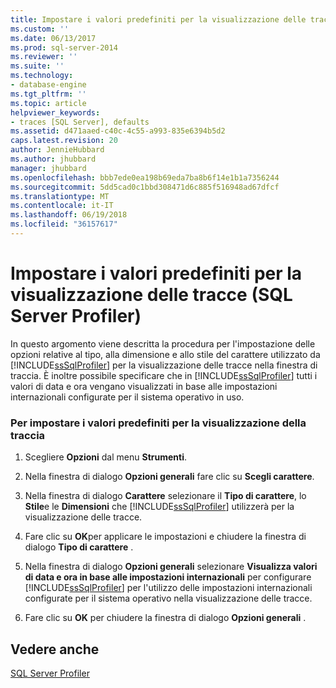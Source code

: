 ```yaml
---
title: Impostare i valori predefiniti per la visualizzazione delle tracce (SQL Server Profiler) | Microsoft Docs
ms.custom: ''
ms.date: 06/13/2017
ms.prod: sql-server-2014
ms.reviewer: ''
ms.suite: ''
ms.technology:
- database-engine
ms.tgt_pltfrm: ''
ms.topic: article
helpviewer_keywords:
- traces [SQL Server], defaults
ms.assetid: d471aaed-c40c-4c55-a993-835e6394b5d2
caps.latest.revision: 20
author: JennieHubbard
ms.author: jhubbard
manager: jhubbard
ms.openlocfilehash: bbb7ede0ea198b69eda7ba8b6f14e1b1a7356244
ms.sourcegitcommit: 5dd5cad0c1bbd308471d6c885f516948ad67dfcf
ms.translationtype: MT
ms.contentlocale: it-IT
ms.lasthandoff: 06/19/2018
ms.locfileid: "36157617"
---
```

# <a name="set-trace-display-defaults-sql-server-profiler"></a>Impostare i valori predefiniti per la visualizzazione delle tracce (SQL Server Profiler)
  In questo argomento viene descritta la procedura per l'impostazione delle opzioni relative al tipo, alla dimensione e allo stile del carattere utilizzato da [!INCLUDE[ssSqlProfiler](../../includes/sssqlprofiler-md.md)] per la visualizzazione delle tracce nella finestra di traccia. È inoltre possibile specificare che in [!INCLUDE[ssSqlProfiler](../../includes/sssqlprofiler-md.md)] tutti i valori di data e ora vengano visualizzati in base alle impostazioni internazionali configurate per il sistema operativo in uso.  
  
### <a name="to-set-trace-display-defaults"></a>Per impostare i valori predefiniti per la visualizzazione della traccia  
  
1.  Scegliere **Opzioni** dal menu **Strumenti**.  
  
2.  Nella finestra di dialogo **Opzioni generali** fare clic su **Scegli carattere**.  
  
3.  Nella finestra di dialogo **Carattere** selezionare il **Tipo di carattere**, lo **Stile**e le **Dimensioni** che [!INCLUDE[ssSqlProfiler](../../includes/sssqlprofiler-md.md)] utilizzerà per la visualizzazione delle tracce.  
  
4.  Fare clic su **OK**per applicare le impostazioni e chiudere la finestra di dialogo **Tipo di carattere** .  
  
5.  Nella finestra di dialogo **Opzioni generali** selezionare **Visualizza valori di data e ora in base alle impostazioni internazionali** per configurare [!INCLUDE[ssSqlProfiler](../../includes/sssqlprofiler-md.md)] per l'utilizzo delle impostazioni internazionali configurate per il sistema operativo nella visualizzazione delle tracce.  
  
6.  Fare clic su **OK** per chiudere la finestra di dialogo **Opzioni generali** .  
  
## <a name="see-also"></a>Vedere anche  
 [SQL Server Profiler](sql-server-profiler.md)  
  
  